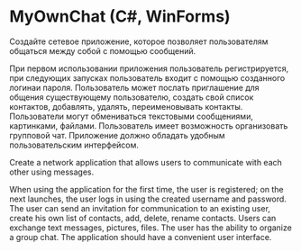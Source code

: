 # MyOwnChat (C#, WinForms)

Создайте сетевое приложение, которое позволяет пользователям общаться между собой с помощью сообщений.

При первом использовании приложения пользователь регистрируется, при следующих запусках пользователь входит с помощью созданного логинаи пароля. 
Пользователь может послать приглашение для общения существующему пользователю, создать свой список контактов, добавлять, удалять, переименовывать контакты. 
Пользователи могут обмениваться текстовыми сообщениями, картинками, файлами. Пользователь имеет возможность организовать групповой чат. Приложение должно 
обладать удобным пользовательским интерфейсом.

Create a network application that allows users to communicate with each other using messages.

When using the application for the first time, the user is registered; on the next launches, the user logs in using the created username and password.
The user can send an invitation for communication to an existing user, create his own list of contacts, add, delete, rename contacts.
Users can exchange text messages, pictures, files. The user has the ability to organize a group chat. The application should
have a convenient user interface.
